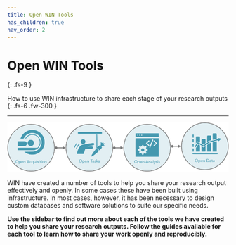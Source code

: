 ```yaml
---
title: Open WIN Tools
has_children: true
nav_order: 2
---
```


# Open WIN Tools
{: .fs-9 }

How to use WIN infrastructure to share each stage of your research outputs
{: .fs-6 .fw-300 }

---

![tools](img/img-tools.png)

WIN have created a number of tools to help you share your research output effectively and openly. In some cases these have been built using infrastructure. In most cases, however, it has been necessary to design custom databases and software solutions to suite our specific needs.

**Use the sidebar to find out more about each of the tools we have created to help you share your research outputs. Follow the guides available for each tool to learn how to share your work openly and reproducibly.**
